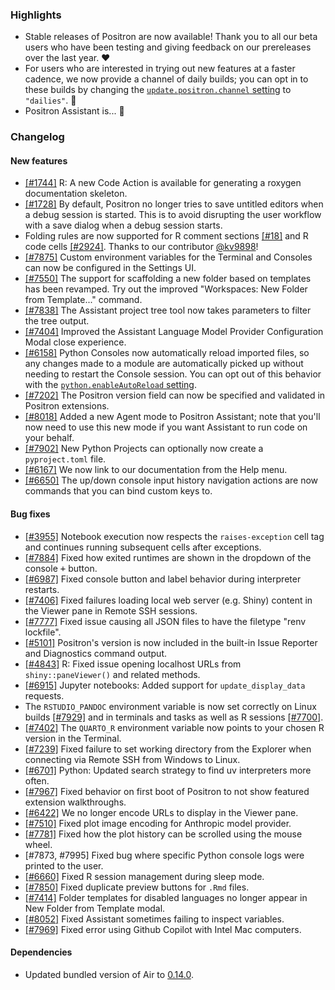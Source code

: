 ### Highlights

- Stable releases of Positron are now available! Thank you to all our beta users who have been testing and giving feedback on our prereleases over the last year. ❤️
- For users who are interested in trying out new features at a faster cadence, we now provide a channel of daily builds; you can opt in to these builds by changing the [`update.positron.channel` setting](positron://settings/update.positron.channel) to `"dailies"`. 🪩
- Positron Assistant is... 🤖

### Changelog

#### New features

- [[#1744]](https://github.com/posit-dev/positron/issues/1744) R: A new Code Action is available for generating a roxygen documentation skeleton.
- [[#1728]](https://github.com/posit-dev/positron/issues/1728) By default, Positron no longer tries to save untitled editors when a debug session is started. This is to avoid disrupting the user workflow with a save dialog when a debug session starts.
- Folding rules are now supported for R comment sections [[#18]](https://github.com/posit-dev/positron/issues/18) and R code cells [[#2924]](https://github.com/posit-dev/positron/issues/2924). Thanks to our contributor [@kv9898](https://github.com/kv9898)!
- [[#7875]](https://github.com/posit-dev/positron/issues/7875) Custom environment variables for the Terminal and Consoles can now be configured in the Settings UI.
- [[#7550]](https://github.com/posit-dev/positron/issues/7550) The support for scaffolding a new folder based on templates has been revamped. Try out the improved "Workspaces: New Folder from Template..." command.
- [[#7838]](https://github.com/posit-dev/positron/issues/7838) The Assistant project tree tool now takes parameters to filter the tree output.
- [[#7404]](https://github.com/posit-dev/positron/issues/7404) Improved the Assistant Language Model Provider Configuration Modal close experience.
- [[#6158]](https://github.com/posit-dev/positron/issues/6158) Python Consoles now automatically reload imported files, so any changes made to a module are automatically picked up without needing to restart the Console session. You can opt out of this behavior with the [`python.enableAutoReload` setting](positron://settings/python.enableAutoReload).
- [[#7202]](https://github.com/posit-dev/positron/issues/7202) The Positron version field can now be specified and validated in Positron extensions.
- [[#8018]](https://github.com/posit-dev/positron/issues/8018) Added a new Agent mode to Positron Assistant; note that you'll now need to use this new mode if you want Assistant to run code on your behalf.
- [[#7902]](https://github.com/posit-dev/positron/issues/7902) New Python Projects can optionally now create a `pyproject.toml` file.
- [[#6167]](https://github.com/posit-dev/positron/issues/6167) We now link to our documentation from the Help menu.
- [[#6650]](https://github.com/posit-dev/positron/issues/6650) The up/down console input history navigation actions are now commands that you can bind custom keys to.



#### Bug fixes

- [[#3955]](https://github.com/posit-dev/positron/issues/3955) Notebook execution now respects the `raises-exception` cell tag and continues running subsequent cells after exceptions.
- [[#7884]](https://github.com/posit-dev/positron/issues/7884) Fixed how exited runtimes are shown in the dropdown of the console <kbd>+</kbd> button.
- [[#6987]](https://github.com/posit-dev/positron/issues/6987) Fixed console button and label behavior during interpreter restarts.
- [[#7406]](https://github.com/posit-dev/positron/issues/7406) Fixed failures loading local web server (e.g. Shiny) content in the Viewer pane in Remote SSH sessions.
- [[#7777]](https://github.com/posit-dev/positron/issues/7777) Fixed issue causing all JSON files to have the filetype "renv lockfile".
- [[#5101]](https://github.com/posit-dev/positron/issues/5101) Positron's version is now included in the built-in Issue Reporter and Diagnostics command output.
- [[#4843]](https://github.com/posit-dev/positron/issues/4843) R: Fixed issue opening localhost URLs from `shiny::paneViewer()` and related methods. 
- [[#6915]](https://github.com/posit-dev/positron/issues/6915) Jupyter notebooks: Added support for `update_display_data` requests.
- The `RSTUDIO_PANDOC` environment variable is now set correctly on Linux builds [[#7929]](https://github.com/posit-dev/positron/issues/7929) and in terminals and tasks as well as R sessions [[#7700]](https://github.com/posit-dev/positron/issues/7700).
- [[#7402]](https://github.com/posit-dev/positron/issues/7402) The `QUARTO_R` environment variable now points to your chosen R version in the Terminal.
- [[#7239]](https://github.com/posit-dev/positron/issues/7239) Fixed failure to set working directory from the Explorer when connecting via Remote SSH from Windows to Linux.
- [[#6701]](https://github.com/posit-dev/positron/issues/6701) Python: Updated search strategy to find uv interpreters more often.
- [[#7967]](https://github.com/posit-dev/positron/issues/7967) Fixed behavior on first boot of Positron to not show featured extension walkthroughs.
- [[#6422]](https://github.com/posit-dev/positron/issues/6422) We no longer encode URLs to display in the Viewer pane.
- [[#7510]](https://github.com/posit-dev/positron/issues/7510) Fixed plot image encoding for Anthropic model provider.
- [[#7781]](https://github.com/posit-dev/positron/issues/7781) Fixed how the plot history can be scrolled using the mouse wheel.
- [#7873, #7995] Fixed bug where specific Python console logs were printed to the user.
- [[#6660]](https://github.com/posit-dev/positron/issues/6660) Fixed R session management during sleep mode.
- [[#7850]](https://github.com/posit-dev/positron/issues/7850) Fixed duplicate preview buttons for `.Rmd` files.
- [[#7414]](https://github.com/posit-dev/positron/issues/7414) Folder templates for disabled languages no longer appear in New Folder from Template modal.
- [[#8052]](https://github.com/posit-dev/positron/issues/8052) Fixed Assistant sometimes failing to inspect variables.
- [[#7969]](https://github.com/posit-dev/positron/issues/7969) Fixed error using Github Copilot with Intel Mac computers.

#### Dependencies

- Updated bundled version of Air to [0.14.0](https://github.com/posit-dev/air/blob/main/editors/code/CHANGELOG.md#0140).
